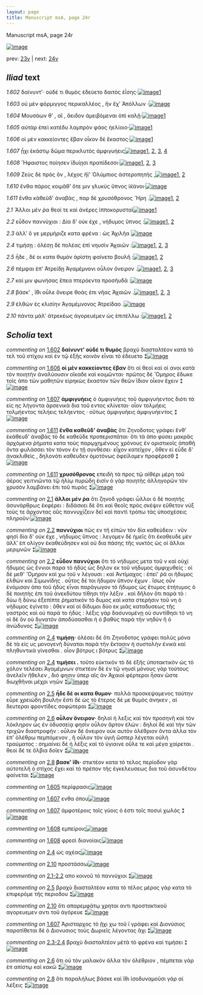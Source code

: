 ```yaml
---
layout: page
title: Manuscript msA, page 24r
---
```


Manuscript msA, page 24r

[![image](http://www.homermultitext.org/iipsrv?OBJ=IIP,1.0&FIF=/project/homer/pyramidal/deepzoom/hmt/vaimg/2017a/VA024RN_0025.tif&WID=100&CVT=JPEG)](http://www.homermultitext.org/ict2/?urn=urn:cite2:hmt:vaimg.2017a:VA024RN_0025)

prev:  [23v](../23v) | next:  [24v](../24v)

## *Iliad* text

*1.602* <a id="1.602"/> δαίνυντ'· οὐδέ τι θυμὸς ἐδεύετο δαιτὸς ἐΐσης·[![image](http://www.homermultitext.org/iipsrv?OBJ=IIP,1.0&FIF=/project/homer/pyramidal/deepzoom/hmt/vaimg/2017a/VA024RN_0025.tif&RGN=0.178,0.2029,0.366,0.0255&WID=1000&CVT=JPEG)](http://www.homermultitext.org/ict2/?urn=urn:cite2:hmt:vaimg.2017a:VA024RN_0025@0.178,0.2029,0.366,0.0255)[1](#msA_1.1494)

*1.603* <a id="1.603"/> οὐ μὲν φόρμιγγος περικαλλέος , ἣν ἔχ' Ἀπόλλων ·[![image](http://www.homermultitext.org/iipsrv?OBJ=IIP,1.0&FIF=/project/homer/pyramidal/deepzoom/hmt/vaimg/2017a/VA024RN_0025.tif&RGN=0.183,0.2239,0.37,0.0233&WID=1000&CVT=JPEG)](http://www.homermultitext.org/ict2/?urn=urn:cite2:hmt:vaimg.2017a:VA024RN_0025@0.183,0.2239,0.37,0.0233)

*1.604* <a id="1.604"/> Μουσάων θ' , αἳ , ἄειδον ἀμειβόμεναι ὀπὶ καλῇ·[![image](http://www.homermultitext.org/iipsrv?OBJ=IIP,1.0&FIF=/project/homer/pyramidal/deepzoom/hmt/vaimg/2017a/VA024RN_0025.tif&RGN=0.182,0.2419,0.379,0.0248&WID=1000&CVT=JPEG)](http://www.homermultitext.org/ict2/?urn=urn:cite2:hmt:vaimg.2017a:VA024RN_0025@0.182,0.2419,0.379,0.0248)[1](#msA_1.1495)

*1.605* <a id="1.605"/> αὐτὰρ ἐπεὶ κατέδυ λαμπρὸν φάος ἠελίοιο·[![image](http://www.homermultitext.org/iipsrv?OBJ=IIP,1.0&FIF=/project/homer/pyramidal/deepzoom/hmt/vaimg/2017a/VA024RN_0025.tif&RGN=0.177,0.26,0.35,0.0293&WID=1000&CVT=JPEG)](http://www.homermultitext.org/ict2/?urn=urn:cite2:hmt:vaimg.2017a:VA024RN_0025@0.177,0.26,0.35,0.0293)[1](#msAil_1.1504)

*1.606* <a id="1.606"/> οἱ μὲν κακκείοντες ἔβαν οἶκον δὲ ἕκαστος·[![image](http://www.homermultitext.org/iipsrv?OBJ=IIP,1.0&FIF=/project/homer/pyramidal/deepzoom/hmt/vaimg/2017a/VA024RN_0025.tif&RGN=0.181,0.278,0.357,0.0293&WID=1000&CVT=JPEG)](http://www.homermultitext.org/ict2/?urn=urn:cite2:hmt:vaimg.2017a:VA024RN_0025@0.181,0.278,0.357,0.0293)[1](#msA_1.1496)

*1.607* <a id="1.607"/> ᾗχι ἑκάστῳ δῶμα περικλυτὸς ἀμφιγυήεις[![image](http://www.homermultitext.org/iipsrv?OBJ=IIP,1.0&FIF=/project/homer/pyramidal/deepzoom/hmt/vaimg/2017a/VA024RN_0025.tif&RGN=0.177,0.2975,0.363,0.0278&WID=1000&CVT=JPEG)](http://www.homermultitext.org/ict2/?urn=urn:cite2:hmt:vaimg.2017a:VA024RN_0025@0.177,0.2975,0.363,0.0278)[1](#msAil_1.1505), [2](#msAint_1.1503), [3](#msA_1.1497), [4](#msAil_1.1506)

*1.608* <a id="1.608"/> Ἥφαιστος ποίησεν 					ϊδυίῃσι πραπίδεσσι·[![image](http://www.homermultitext.org/iipsrv?OBJ=IIP,1.0&FIF=/project/homer/pyramidal/deepzoom/hmt/vaimg/2017a/VA024RN_0025.tif&RGN=0.176,0.3163,0.331,0.0293&WID=1000&CVT=JPEG)](http://www.homermultitext.org/ict2/?urn=urn:cite2:hmt:vaimg.2017a:VA024RN_0025@0.176,0.3163,0.331,0.0293)[1](#msAil_1.1507), [2](#msAext_1.1502), [3](#msAil_1.1508)

*1.609* <a id="1.609"/> Ζεὺς δὲ πρὸς ὃν , λέχος 					ἤϊ' Ὀλύμπιος ἀστεροπητής ,[![image](http://www.homermultitext.org/iipsrv?OBJ=IIP,1.0&FIF=/project/homer/pyramidal/deepzoom/hmt/vaimg/2017a/VA024RN_0025.tif&RGN=0.173,0.3388,0.383,0.0263&WID=1000&CVT=JPEG)](http://www.homermultitext.org/ict2/?urn=urn:cite2:hmt:vaimg.2017a:VA024RN_0025@0.173,0.3388,0.383,0.0263)[1](#msA_1.1498), [2](#msA_1.1499)

*1.610* <a id="1.610"/> ἔνθα πάρος κοιμᾶθ' ὅτε μιν γλυκὺς ὕπνος ἱ̈κάνοι·[![image](http://www.homermultitext.org/iipsrv?OBJ=IIP,1.0&FIF=/project/homer/pyramidal/deepzoom/hmt/vaimg/2017a/VA024RN_0025.tif&RGN=0.173,0.3561,0.387,0.0263&WID=1000&CVT=JPEG)](http://www.homermultitext.org/ict2/?urn=urn:cite2:hmt:vaimg.2017a:VA024RN_0025@0.173,0.3561,0.387,0.0263)

*1.611* <a id="1.611"/> ἔνθα κὰθεῦδ' ἀναβὰς , παρ δὲ χρυσόθρονος Ἥρη .[![image](http://www.homermultitext.org/iipsrv?OBJ=IIP,1.0&FIF=/project/homer/pyramidal/deepzoom/hmt/vaimg/2017a/VA024RN_0025.tif&RGN=0.173,0.3749,0.387,0.0263&WID=1000&CVT=JPEG)](http://www.homermultitext.org/ict2/?urn=urn:cite2:hmt:vaimg.2017a:VA024RN_0025@0.173,0.3749,0.387,0.0263)[1](#msA_1.1500), [2](#msA_1.1501)

*2.1* <a id="2.1"/> Ἄλλοι μέν ῥα θεοί τε καὶ ἀνέρες ἱπποκορυσταὶ[![image](http://www.homermultitext.org/iipsrv?OBJ=IIP,1.0&FIF=/project/homer/pyramidal/deepzoom/hmt/vaimg/2017a/VA024RN_0025.tif&RGN=0.101,0.4606,0.462,0.0706&WID=1000&CVT=JPEG)](http://www.homermultitext.org/ict2/?urn=urn:cite2:hmt:vaimg.2017a:VA024RN_0025@0.101,0.4606,0.462,0.0706)[1](#msA_2.1)

*2.2* <a id="2.2"/> εὗδον παννύχιοι : Δία δ' 					οὐκ έχε , νήδυμος ὕπνος :[![image](http://www.homermultitext.org/iipsrv?OBJ=IIP,1.0&FIF=/project/homer/pyramidal/deepzoom/hmt/vaimg/2017a/VA024RN_0025.tif&RGN=0.171,0.5109,0.378,0.024&WID=1000&CVT=JPEG)](http://www.homermultitext.org/ict2/?urn=urn:cite2:hmt:vaimg.2017a:VA024RN_0025@0.171,0.5109,0.378,0.024)[1](#msA_2.3), [2](#msA_2.2)

*2.3* <a id="2.3"/> ἀλλ' ὅ γε μερμήριζε κατα φρένα : ὡς Ἀχιλῆα 				[![image](http://www.homermultitext.org/iipsrv?OBJ=IIP,1.0&FIF=/project/homer/pyramidal/deepzoom/hmt/vaimg/2017a/VA024RN_0025.tif&RGN=0.169,0.5289,0.375,0.0293&WID=1000&CVT=JPEG)](http://www.homermultitext.org/ict2/?urn=urn:cite2:hmt:vaimg.2017a:VA024RN_0025@0.169,0.5289,0.375,0.0293)

*2.4* <a id="2.4"/> τιμήσῃ : ὀλέσῃ δὲ πολέας ἐπὶ νηυσὶν Ἀχαιῶν :[![image](http://www.homermultitext.org/iipsrv?OBJ=IIP,1.0&FIF=/project/homer/pyramidal/deepzoom/hmt/vaimg/2017a/VA024RN_0025.tif&RGN=0.167,0.5485,0.391,0.0285&WID=1000&CVT=JPEG)](http://www.homermultitext.org/ict2/?urn=urn:cite2:hmt:vaimg.2017a:VA024RN_0025@0.167,0.5485,0.391,0.0285)[1](#msA_2.4), [2](#msAil_2.16), [3](#msA_2.5)

*2.5* <a id="2.5"/> ἧδε , δέ οι κατα θυμὸν ἀρίστη φαίνετο βουλῆ :[![image](http://www.homermultitext.org/iipsrv?OBJ=IIP,1.0&FIF=/project/homer/pyramidal/deepzoom/hmt/vaimg/2017a/VA024RN_0025.tif&RGN=0.163,0.5657,0.369,0.0293&WID=1000&CVT=JPEG)](http://www.homermultitext.org/ict2/?urn=urn:cite2:hmt:vaimg.2017a:VA024RN_0025@0.163,0.5657,0.369,0.0293)[1](#msAim_2.11), [2](#msA_2.6)

*2.6* <a id="2.6"/> πέμψαι ἐπ' Ἀτρείδῃ 						Ἀγαμέμνονι οὖλον ὄνειρον .[![image](http://www.homermultitext.org/iipsrv?OBJ=IIP,1.0&FIF=/project/homer/pyramidal/deepzoom/hmt/vaimg/2017a/VA024RN_0025.tif&RGN=0.17,0.5875,0.374,0.024&WID=1000&CVT=JPEG)](http://www.homermultitext.org/ict2/?urn=urn:cite2:hmt:vaimg.2017a:VA024RN_0025@0.17,0.5875,0.374,0.024)[1](#msAint_2.14), [2](#msA_2.8), [3](#msA_2.7)

*2.7* <a id="2.7"/> καί μιν φωνήσας ἔπεα πτερόεντα προσῆυδᾱ :[![image](http://www.homermultitext.org/iipsrv?OBJ=IIP,1.0&FIF=/project/homer/pyramidal/deepzoom/hmt/vaimg/2017a/VA024RN_0025.tif&RGN=0.168,0.6063,0.39,0.0255&WID=1000&CVT=JPEG)](http://www.homermultitext.org/ict2/?urn=urn:cite2:hmt:vaimg.2017a:VA024RN_0025@0.168,0.6063,0.39,0.0255)

*2.8* <a id="2.8"/> βάσκ' , ἴ̈θι οὖλε ὄνειρε θοὰς ἐπι νῆας Ἀχαιῶν .[![image](http://www.homermultitext.org/iipsrv?OBJ=IIP,1.0&FIF=/project/homer/pyramidal/deepzoom/hmt/vaimg/2017a/VA024RN_0025.tif&RGN=0.17,0.6251,0.366,0.0263&WID=1000&CVT=JPEG)](http://www.homermultitext.org/ict2/?urn=urn:cite2:hmt:vaimg.2017a:VA024RN_0025@0.17,0.6251,0.366,0.0263)[1](#msA_2.9), [2](#msAint_2.15), [3](#msAextra_2.1)

*2.9* <a id="2.9"/> ἐλθὼν ἐς κλισίην Ἀγαμέμνονος 						Ἀτρείδαο .[![image](http://www.homermultitext.org/iipsrv?OBJ=IIP,1.0&FIF=/project/homer/pyramidal/deepzoom/hmt/vaimg/2017a/VA024RN_0025.tif&RGN=0.165,0.6439,0.342,0.0263&WID=1000&CVT=JPEG)](http://www.homermultitext.org/ict2/?urn=urn:cite2:hmt:vaimg.2017a:VA024RN_0025@0.165,0.6439,0.342,0.0263)

*2.10* <a id="2.10"/> πάντα μάλ' ἀτρεκέως ἀγορευέμεν ὡς ἐπιτέλλω :[![image](http://www.homermultitext.org/iipsrv?OBJ=IIP,1.0&FIF=/project/homer/pyramidal/deepzoom/hmt/vaimg/2017a/VA024RN_0025.tif&RGN=0.163,0.6604,0.407,0.0293&WID=1000&CVT=JPEG)](http://www.homermultitext.org/ict2/?urn=urn:cite2:hmt:vaimg.2017a:VA024RN_0025@0.163,0.6604,0.407,0.0293)[1](#msAil_2.17), [2](#msAim_2.12)

## *Scholia* text

*commenting on* [1.602](#1.602)  <a id="msA_1.1494"/> **δαίνυντ' οὐδέ τι θυμὸς** βραχὺ διασταλτέον κατὰ τὸ τελ τοῦ στίχου καὶ ἐν τῷ ἑξῆς κοινὸν εἶναι τὸ ἐδευετο ⁑[![image](http://www.homermultitext.org/iipsrv?OBJ=IIP,1.0&FIF=/project/homer/pyramidal/deepzoom/hmt/vaimg/2017a/VA024RN_0025.tif&RGN=0.17722918,0.09239281,0.46499632,0.02130014&WID=1000&CVT=JPEG)](http://www.homermultitext.org/ict2/?urn=urn:cite2:hmt:vaimg.2017a:VA024RN_0025@0.17722918,0.09239281,0.46499632,0.02130014)

*commenting on* [1.606](#1.606)  <a id="msA_1.1496"/> **οἱ μὲν κακκείοντες ἔβαν** ὅτι οἱ θεοὶ καὶ οἱ ανοι κατὰ τὸν ποιητὴν ἀναλύουσιν οἴκαδε καὶ κοιμῶνται· πρῶτος δὲ Ὅμηρος ἔδωκε τοῖς ἀπο τῶν μαθητῶν εἰρηκὼς ἕκαστον τῶν θεῶν ἴδιον οἶκον ἔχειν ⁑[![image](http://www.homermultitext.org/iipsrv?OBJ=IIP,1.0&FIF=/project/homer/pyramidal/deepzoom/hmt/vaimg/2017a/VA024RN_0025.tif&RGN=0.18386146,0.11977870,0.61238025,0.02849239&WID=1000&CVT=JPEG)](http://www.homermultitext.org/ict2/?urn=urn:cite2:hmt:vaimg.2017a:VA024RN_0025@0.18386146,0.11977870,0.61238025,0.02849239)

*commenting on* [1.607](#1.607)  <a id="msA_1.1497"/> **ἀμφιγυήεις** ὁ ἀμφιγυήεις τοῦ ἀμφιγυήεντος διότι τὰ εἰς ης λήγοντα ἀρσενικὰ δια τοῦ εντος κλίνεται· οἷον τολμήεις τολμήεντος τελήεις τελήεντος · οὕτως ἀμφιγυήεις ἀμφιγυήεντος ⁑[![image](http://www.homermultitext.org/iipsrv?OBJ=IIP,1.0&FIF=/project/homer/pyramidal/deepzoom/hmt/vaimg/2017a/VA024RN_0025.tif&RGN=0.16875461,0.13609959,0.62748710,0.03347165&WID=1000&CVT=JPEG)](http://www.homermultitext.org/ict2/?urn=urn:cite2:hmt:vaimg.2017a:VA024RN_0025@0.16875461,0.13609959,0.62748710,0.03347165)

*commenting on* [1.611](#1.611)  <a id="msA_1.1500"/> **ἔνθα καθεῦδ' ἀναβὰς** ὅτι Ζηνοδοτος γράφει ἔνθ' ἐκάθευδ' ἀναβάς τὸ δε καθεῦδε προπερισπᾶται· ὅτι τὰ ἀπο φύσει μακρᾶς ἀρχόμενα ῥήματα κατα τοὺς παρῳχημένους χρόνους ἐν οριστικοῖς ἀπαθῆ ὄντα φυλάσσει τὸν τόνον ἐν τῇ συνθέσει· εἶχον κατεῖχον , ὅθεν εἰ εὗδε δ' ἀνακλιθεὶς , δηλονότι καθευδεν ὁμοτόνως ὀφείλομεν προφέρεσθ ⁑[![image](http://www.homermultitext.org/iipsrv?OBJ=IIP,1.0&FIF=/project/homer/pyramidal/deepzoom/hmt/vaimg/2017a/VA024RN_0025.tif&RGN=0.56558585,0.41632089,0.24170965,0.09626556&WID=1000&CVT=JPEG)](http://www.homermultitext.org/ict2/?urn=urn:cite2:hmt:vaimg.2017a:VA024RN_0025@0.56558585,0.41632089,0.24170965,0.09626556)

*commenting on* [1.611](#1.611)  <a id="msA_1.1501"/> **χρυσόθρονος** επειδὴ τὰ προς τῷ αἰθέρι μέρη τοῦ ἀέρος γειτνιῶντα τῷ ἡλίῳ πυρώδη ἐισίν ὁ γὰρ ποιητὴς ἀλληγορῶν τὸν χρυσὸν λαμβάνει ἐπι τοῦ πυρός ⁑[![image](http://www.homermultitext.org/iipsrv?OBJ=IIP,1.0&FIF=/project/homer/pyramidal/deepzoom/hmt/vaimg/2017a/VA024RN_0025.tif&RGN=0.56116433,0.51120332,0.22549742,0.04730290&WID=1000&CVT=JPEG)](http://www.homermultitext.org/ict2/?urn=urn:cite2:hmt:vaimg.2017a:VA024RN_0025@0.56116433,0.51120332,0.22549742,0.04730290)

*commenting on* [2.1](#2.1)  <a id="msA_2.1"/> **ἄλλοι μέν ῥα** ὅτι ζηνοδ γράφει ὦλλοι ὁ δὲ ποιητὴς ἀσυνάρθρως ἐκφέρει : διδάσκει δὲ ὅτι καὶ θεοῖς πρὸς σκέψιν εὔθετον νύξ τούς τε ἄρχοντας οὓς παννυχίζειν δεῖ καὶ παντὶ τρόπω τὰς ὑποσχέσεις πληροῦν·[![image](http://www.homermultitext.org/iipsrv?OBJ=IIP,1.0&FIF=/project/homer/pyramidal/deepzoom/hmt/vaimg/2017a/VA024RN_0025.tif&RGN=0.556,0.5503,0.2312,0.0646&WID=1000&CVT=JPEG)](http://www.homermultitext.org/ict2/?urn=urn:cite2:hmt:vaimg.2017a:VA024RN_0025@0.556,0.5503,0.2312,0.0646)

*commenting on* [2.2](#2.2)  <a id="msA_2.2"/> **παννύχιοι** πῶς εν τῆ εἰπὼν τὸν δία καθεύδειν : νῦν φησὶ δία δ' οὐκ έχε , νήδυμος ὕπνος : λεγομεν δὲ ἡμεῖς ὅτι ἐκαθευδε μὲν ἀλλ' ἐπ ολίγον ἐκαθεύδησεν καὶ οὐ δια πάσης τῆς νυκτὸς ὡς οἱ ἄλλοι μεριμνῶν ⁑[![image](http://www.homermultitext.org/iipsrv?OBJ=IIP,1.0&FIF=/project/homer/pyramidal/deepzoom/hmt/vaimg/2017a/VA024RN_0025.tif&RGN=0.5676,0.6011,0.2348,0.061&WID=1000&CVT=JPEG)](http://www.homermultitext.org/ict2/?urn=urn:cite2:hmt:vaimg.2017a:VA024RN_0025@0.5676,0.6011,0.2348,0.061)

*commenting on* [2.2](#2.2)  <a id="msA_2.3"/> **εὖδον παννύχιοι** ὅτι τὸ νήδυμος μετα τοῦ ν καὶ οὐχὶ ἥδυμος ὡς ἔννιοι παρα τὸ ἡδύς ὡς δηλον εκ τοῦ νήδυμος ἀμφιχυθείς : οἱ δὲ μεθ' Ὅμηρον καὶ χω τοῦ ν λέγουσι : καὶ Ἀντίμαχος : ἐπεί' ῥά οι ἥδυμος ἐλθών καὶ Σιμωνίδης . οὗτος δέ τοι ἥδυμον ὕπνον ἔχων . ἵσως οὖν ἐνόμισαν ἀπο τοῦ ἡδὺς εἶναι παράγωγον τὸ ἥδυμος ὡς ἔτυμος ἐτήτυμος ὁ δὲ ποιητὴς ἐπι τοῦ ἀνεκδύτου τίθησι τὴν λέξιν . καὶ δῆλον ὅτι παρὰ τὸ : δύω ἢ δύνω ἐξεπίπτε ῥηματικὸν τὸ δυμος καὶ κατα στερήσιν τοῦ νη ὁ νήδυμος ἐγίνετο : ὅθεν καὶ οἱ δίδυμοι δύο εκ μιᾶς καταδυσεως τῆς γαστρός καὶ οὐ παρὰ το ἡδύς : λέξις γὰρ δασυνομένῃ οὐ συντίθησι τὸ νη οἱ δὲ ὃν οὐ δυνατὸν ἀποδύσασθαι ἠ ὁ βαθὺς παρὰ τὴν νηδύν ἢ ὁ ἀνώδυνος ⁑[![image](http://www.homermultitext.org/iipsrv?OBJ=IIP,1.0&FIF=/project/homer/pyramidal/deepzoom/hmt/vaimg/2017a/VA024RN_0025.tif&RGN=0.155,0.6571,0.6373,0.087&WID=1000&CVT=JPEG)](http://www.homermultitext.org/ict2/?urn=urn:cite2:hmt:vaimg.2017a:VA024RN_0025@0.155,0.6571,0.6373,0.087)

*commenting on* [2.4](#2.4)  <a id="msA_2.4"/> **τιμήσῃ·** ὀλέσει δὲ ὅτι Ζηνοδοτος γράφει πολὺς μόνα δὲ τὰ εἰς υς μονογενῆ δύναται παρὰ τὴν ἔκτασιν ἠ συστολὴν ἑνικὰ καὶ πληθυντικὰ γίνεσθαι . οἷον βότρυς ι βότρυς ⁑[![image](http://www.homermultitext.org/iipsrv?OBJ=IIP,1.0&FIF=/project/homer/pyramidal/deepzoom/hmt/vaimg/2017a/VA024RN_0025.tif&RGN=0.1473,0.7247,0.6473,0.036&WID=1000&CVT=JPEG)](http://www.homermultitext.org/ict2/?urn=urn:cite2:hmt:vaimg.2017a:VA024RN_0025@0.1473,0.7247,0.6473,0.036)

*commenting on* [2.4](#2.4)  <a id="msA_2.5"/> **τιμήσει .** τοῦτο εὐκτικόν τὸ δὲ ἑξῆς ὑποτακτικόν ὡς τὸ χόλον τελέσει Ἀγαμέμνων στικτέον δὲ ἐν τῷ νηυσὶ μόνους γὰρ τούτους ἀνελεῖν ἤθελεν , διό φησιν ὑπερ αῖς ἀν Ἀχαιοὶ φέρτεροι ἦσαν ὥστε διωχθῆναι μέχρι νηῶν ⁑[![image](http://www.homermultitext.org/iipsrv?OBJ=IIP,1.0&FIF=/project/homer/pyramidal/deepzoom/hmt/vaimg/2017a/VA024RN_0025.tif&RGN=0.1603,0.7472,0.6247,0.03&WID=1000&CVT=JPEG)](http://www.homermultitext.org/ict2/?urn=urn:cite2:hmt:vaimg.2017a:VA024RN_0025@0.1603,0.7472,0.6247,0.03)

*commenting on* [2.5](#2.5)  <a id="msA_2.6"/> **ἧδε δέ οι κατα θυμον·** πολλὰ προσκεψαμενος ταύτην εὗρε χρειώδη βουλήν ἔστι δὲ ὡς τὸ ἕτερος δέ με θυμὸς ἀνηκεν , αἱ δευτεραι φροντίδες σοφώτεραι ⁑[![image](http://www.homermultitext.org/iipsrv?OBJ=IIP,1.0&FIF=/project/homer/pyramidal/deepzoom/hmt/vaimg/2017a/VA024RN_0025.tif&RGN=0.1613,0.7562,0.629,0.031&WID=1000&CVT=JPEG)](http://www.homermultitext.org/ict2/?urn=urn:cite2:hmt:vaimg.2017a:VA024RN_0025@0.1613,0.7562,0.629,0.031)

*commenting on* [2.6](#2.6)  <a id="msA_2.8"/> **οὖλον ὄνειρον·** δηλοὶ ἡ λεξις καὶ τὸν προσηνῆ καὶ τὸν λόκληρον ὡς ἐν ὀδυσσείᾳ φησὶν οὗλον ἄρτον ἑλών : δηλοὶ δὲ καὶ τὴν τῶν τριχῶν διαστροφήν : οὖλον δὲ ὄνειρον οὐκ αυτὸν ὀλέθριον ὄντα ἀλλα τὸν ἐπ' ὀλέθρω πεμπόμενον , ἢ οὖλον τὸν ὑγιῆ ὥσπερ λέγεται οὐλὴ τραύματος : σημαίνει δὲ ἡ λέξις καὶ τὸ ὑγιαινε οὔλε τε καὶ μέγα χαίρεται . θεοὶ δέ τε ὄλβια δοῖεν ⁑[![image](http://www.homermultitext.org/iipsrv?OBJ=IIP,1.0&FIF=/project/homer/pyramidal/deepzoom/hmt/vaimg/2017a/VA024RN_0025.tif&RGN=0.157,0.7757,0.6277,0.0576&WID=1000&CVT=JPEG)](http://www.homermultitext.org/ict2/?urn=urn:cite2:hmt:vaimg.2017a:VA024RN_0025@0.157,0.7757,0.6277,0.0576)

*commenting on* [2.8](#2.8)  <a id="msA_2.9"/> **βασκ' ἴθι·** στικτέον κατα τὸ τελος περίοδον γὰρ αὐτοτελῆ ὁ στίχος ἔχει καὶ τὸ πρέπον τῆς ἐγκελευσεως δια τοῦ ἀσυνδέτου φαίνεται ⁑[![image](http://www.homermultitext.org/iipsrv?OBJ=IIP,1.0&FIF=/project/homer/pyramidal/deepzoom/hmt/vaimg/2017a/VA024RN_0025.tif&RGN=0.155,0.8108,0.6303,0.035&WID=1000&CVT=JPEG)](http://www.homermultitext.org/ict2/?urn=urn:cite2:hmt:vaimg.2017a:VA024RN_0025@0.155,0.8108,0.6303,0.035)

*commenting on* [1.605](#1.605)  <a id="msAil_1.1504.comment"/> περίφρασις[![image](http://www.homermultitext.org/iipsrv?OBJ=IIP,1.0&FIF=/project/homer/pyramidal/deepzoom/hmt/vaimg/2017a/VA024RN_0025.tif&RGN=0.35408990,0.26085754,0.03979366,0.01410788&WID=1000&CVT=JPEG)](http://www.homermultitext.org/ict2/?urn=urn:cite2:hmt:vaimg.2017a:VA024RN_0025@0.35408990,0.26085754,0.03979366,0.01410788)

*commenting on* [1.607](#1.607)  <a id="msAil_1.1505.comment"/> ενθα όπου[![image](http://www.homermultitext.org/iipsrv?OBJ=IIP,1.0&FIF=/project/homer/pyramidal/deepzoom/hmt/vaimg/2017a/VA024RN_0025.tif&RGN=0.19859985,0.29764869,0.03021371,0.01106501&WID=1000&CVT=JPEG)](http://www.homermultitext.org/ict2/?urn=urn:cite2:hmt:vaimg.2017a:VA024RN_0025@0.19859985,0.29764869,0.03021371,0.01106501)

*commenting on* [1.607](#1.607)  <a id="msAil_1.1506.comment"/> ἀμφοτέροις τοῖς γύοις ὁ έστι τοῖς ποσυὶ χωλός ⁑[![image](http://www.homermultitext.org/iipsrv?OBJ=IIP,1.0&FIF=/project/homer/pyramidal/deepzoom/hmt/vaimg/2017a/VA024RN_0025.tif&RGN=0.44952100,0.29598893,0.12675018,0.01881051&WID=1000&CVT=JPEG)](http://www.homermultitext.org/ict2/?urn=urn:cite2:hmt:vaimg.2017a:VA024RN_0025@0.44952100,0.29598893,0.12675018,0.01881051)

*commenting on* [1.608](#1.608)  <a id="msAil_1.1507.comment"/> εμπείροις[![image](http://www.homermultitext.org/iipsrv?OBJ=IIP,1.0&FIF=/project/homer/pyramidal/deepzoom/hmt/vaimg/2017a/VA024RN_0025.tif&RGN=0.34561533,0.31645920,0.03500368,0.01244813&WID=1000&CVT=JPEG)](http://www.homermultitext.org/ict2/?urn=urn:cite2:hmt:vaimg.2017a:VA024RN_0025@0.34561533,0.31645920,0.03500368,0.01244813)

*commenting on* [1.608](#1.608)  <a id="msAil_1.1508.comment"/> φρεσὶ διανοίαις[![image](http://www.homermultitext.org/iipsrv?OBJ=IIP,1.0&FIF=/project/homer/pyramidal/deepzoom/hmt/vaimg/2017a/VA024RN_0025.tif&RGN=0.41967576,0.31701245,0.06411201,0.01300138&WID=1000&CVT=JPEG)](http://www.homermultitext.org/ict2/?urn=urn:cite2:hmt:vaimg.2017a:VA024RN_0025@0.41967576,0.31701245,0.06411201,0.01300138)

*commenting on* [2.4](#2.4)  <a id="msAil_2.16.comment"/> ὡς αχέας[![image](http://www.homermultitext.org/iipsrv?OBJ=IIP,1.0&FIF=/project/homer/pyramidal/deepzoom/hmt/vaimg/2017a/VA024RN_0025.tif&RGN=0.3513,0.5467,0.0463,0.0095&WID=1000&CVT=JPEG)](http://www.homermultitext.org/ict2/?urn=urn:cite2:hmt:vaimg.2017a:VA024RN_0025@0.3513,0.5467,0.0463,0.0095)

*commenting on* [2.10](#2.10)  <a id="msAil_2.17.comment"/> προστάσσω[![image](http://www.homermultitext.org/iipsrv?OBJ=IIP,1.0&FIF=/project/homer/pyramidal/deepzoom/hmt/vaimg/2017a/VA024RN_0025.tif&RGN=0.4863,0.6636,0.0343,0.0075&WID=1000&CVT=JPEG)](http://www.homermultitext.org/ict2/?urn=urn:cite2:hmt:vaimg.2017a:VA024RN_0025@0.4863,0.6636,0.0343,0.0075)

*commenting on* [2.1-2.2](#2.1-2.2)  <a id="msAim_2.10.comment"/> απο κοινοῦ τὸ παννύχιοι ⁑[![image](http://www.homermultitext.org/iipsrv?OBJ=IIP,1.0&FIF=/project/homer/pyramidal/deepzoom/hmt/vaimg/2017a/VA024RN_0025.tif&RGN=0.5267,0.5044,0.0507,0.013&WID=1000&CVT=JPEG)](http://www.homermultitext.org/ict2/?urn=urn:cite2:hmt:vaimg.2017a:VA024RN_0025@0.5267,0.5044,0.0507,0.013)

*commenting on* [2.5](#2.5)  <a id="msAim_2.11.comment"/> βραχὺ διασταλτέον κατα τὸ τέλος μέρος γὰρ κατα τὸ επιφερόμε τῆς περιοδου ⁑[![image](http://www.homermultitext.org/iipsrv?OBJ=IIP,1.0&FIF=/project/homer/pyramidal/deepzoom/hmt/vaimg/2017a/VA024RN_0025.tif&RGN=0.5103,0.568,0.0757,0.0303&WID=1000&CVT=JPEG)](http://www.homermultitext.org/ict2/?urn=urn:cite2:hmt:vaimg.2017a:VA024RN_0025@0.5103,0.568,0.0757,0.0303)

*commenting on* [2.10](#2.10)  <a id="msAim_2.12.comment"/> ὅτι απαρεμφάτῳ χρηται αντι προστακτικοῦ αγορευεμεν αντι τοῦ ἀγόρευε ⁑[![image](http://www.homermultitext.org/iipsrv?OBJ=IIP,1.0&FIF=/project/homer/pyramidal/deepzoom/hmt/vaimg/2017a/VA024RN_0025.tif&RGN=0.485,0.6628,0.0887,0.03&WID=1000&CVT=JPEG)](http://www.homermultitext.org/ict2/?urn=urn:cite2:hmt:vaimg.2017a:VA024RN_0025@0.485,0.6628,0.0887,0.03)

*commenting on* [1.607](#1.607)  <a id="msAint_1.1503.comment"/> Ἀρισταρχος τὸ ῇχι χω τοῦ ϊ γράφει καὶ Διονύσιος παρατίθεται δὲ ὁ Διονυσιος τοὺς Δωριεῖς λέγοντας ᾶχι ⁑[![image](http://www.homermultitext.org/iipsrv?OBJ=IIP,1.0&FIF=/project/homer/pyramidal/deepzoom/hmt/vaimg/2017a/VA024RN_0025.tif&RGN=0.09395726,0.30041494,0.08585114,0.05643154&WID=1000&CVT=JPEG)](http://www.homermultitext.org/ict2/?urn=urn:cite2:hmt:vaimg.2017a:VA024RN_0025@0.09395726,0.30041494,0.08585114,0.05643154)

*commenting on* [2.3-2.4](#2.3-2.4)  <a id="msAint_2.13.comment"/> βραχὺ διασταλτέον μὲτὰ τὸ φρένα καὶ τιμήσει ⁑[![image](http://www.homermultitext.org/iipsrv?OBJ=IIP,1.0&FIF=/project/homer/pyramidal/deepzoom/hmt/vaimg/2017a/VA024RN_0025.tif&RGN=0.1117,0.5344,0.057,0.0315&WID=1000&CVT=JPEG)](http://www.homermultitext.org/ict2/?urn=urn:cite2:hmt:vaimg.2017a:VA024RN_0025@0.1117,0.5344,0.057,0.0315)

*commenting on* [2.6](#2.6)  <a id="msAint_2.14.comment"/> ὅτι οὐ τὸν μαλακόν ἀλλα τὸν ὀλέθριον , πέμπεται γὰρ ἐπ απίστῳ καὶ κακῶ ⁑[![image](http://www.homermultitext.org/iipsrv?OBJ=IIP,1.0&FIF=/project/homer/pyramidal/deepzoom/hmt/vaimg/2017a/VA024RN_0025.tif&RGN=0.099,0.5892,0.068,0.0401&WID=1000&CVT=JPEG)](http://www.homermultitext.org/ict2/?urn=urn:cite2:hmt:vaimg.2017a:VA024RN_0025@0.099,0.5892,0.068,0.0401)

*commenting on* [2.8](#2.8)  <a id="msAint_2.15.comment"/> ὅτι παραλήλως βάσκε καὶ ἴθι ἰσοδυναμοῦσι γὰρ αἱ λέξεις ⁑[![image](http://www.homermultitext.org/iipsrv?OBJ=IIP,1.0&FIF=/project/homer/pyramidal/deepzoom/hmt/vaimg/2017a/VA024RN_0025.tif&RGN=0.0987,0.6298,0.0777,0.0295&WID=1000&CVT=JPEG)](http://www.homermultitext.org/ict2/?urn=urn:cite2:hmt:vaimg.2017a:VA024RN_0025@0.0987,0.6298,0.0777,0.0295)